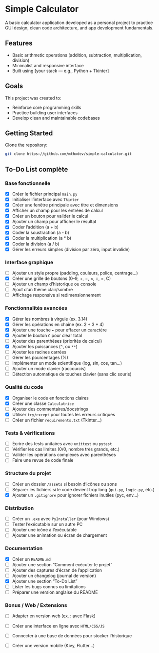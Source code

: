 # Simple Calculator

A basic calculator application developed as a personal project to practice GUI design, clean code architecture, and app development fundamentals.

## Features

- Basic arithmetic operations (addition, subtraction, multiplication, division)
- Minimalist and responsive interface
- Built using [your stack — e.g., Python + Tkinter]

## Goals

This project was created to:
- Reinforce core programming skills
- Practice building user interfaces
- Develop clean and maintainable codebases

## Getting Started

Clone the repository:

```bash
git clone https://github.com/mthxdev/simple-calculator.git
```
## To-Do List complète

### Base fonctionnelle
- [x] Créer le fichier principal `main.py`
- [x] Initialiser l’interface avec `Tkinter`
- [x] Créer une fenêtre principale avec titre et dimensions
- [x] Afficher un champ pour les entrées de calcul
- [x] Créer un bouton pour valider le calcul
- [x] Ajouter un champ pour afficher le résultat
- [x] Coder l’addition (a + b)
- [x] Coder la soustraction (a - b)
- [x] Coder la multiplication (a * b)
- [x] Coder la division (a / b)
- [x] Gérer les erreurs simples (division par zéro, input invalide)

### Interface graphique
- [ ] Ajouter un style propre (padding, couleurs, police, centrage…)
- [x] Créer une grille de boutons (0–9, +, −, ×, ÷, =, C)
- [ ] Ajouter un champ d’historique ou console
- [ ] Ajout d’un thème clair/sombre
- [ ] Affichage responsive si redimensionnement

### Fonctionnalités avancées
- [x] Gérer les nombres à virgule (ex. 3.14)
- [x] Gérer les opérations en chaîne (ex. 2 + 3 * 4)
- [x] Ajouter une touche `←` pour effacer un caractère
- [x] Ajouter le bouton `C` pour clear total
- [ ] Ajouter des parenthèses (priorités de calcul)
- [x] Ajouter les puissances (`^`, ou `**`)
- [ ] Ajouter les racines carrées
- [ ] Gérer les pourcentages (%)
- [ ] Implémenter un mode scientifique (log, sin, cos, tan…)
- [ ] Ajouter un mode clavier (raccourcis)
- [ ] Détection automatique de touches clavier (sans clic souris)

### Qualité du code
- [x] Organiser le code en fonctions claires
- [x] Créer une classe `Calculatrice`
- [ ] Ajouter des commentaires/docstrings
- [x] Utiliser `try/except` pour toutes les erreurs critiques
- [ ] Créer un fichier `requirements.txt` (Tkinter…)

### Tests & vérifications
- [ ] Écrire des tests unitaires avec `unittest` ou `pytest`
- [ ] Vérifier les cas limites (0/0, nombre très grands, etc.)
- [ ] Valider les opérations complexes avec parenthèses
- [ ] Faire une revue de code finale

### Structure du projet
- [ ] Créer un dossier `/assets` si besoin d’icônes ou sons
- [ ] Séparer les fichiers si le code devient trop long (`gui.py`, `logic.py`, etc.)
- [x] Ajouter un `.gitignore` pour ignorer fichiers inutiles (pyc, env…)

### Distribution
- [ ] Créer un `.exe` avec `PyInstaller` (pour Windows)
- [ ] Tester l’exécutable sur un autre PC
- [ ] Ajouter une icône à l’exécutable
- [ ] Ajouter une animation ou écran de chargement

### Documentation
- [x] Créer un `README.md`
- [ ] Ajouter une section “Comment exécuter le projet”
- [ ] Ajouter des captures d’écran de l’application
- [ ] Ajouter un changelog (journal de version)
- [x] Ajouter une section “To-Do List”
- [ ] Lister les bugs connus ou limitations
- [ ] Préparer une version anglaise du README

### Bonus / Web / Extensions
- [ ] Adapter en version web (ex. : avec Flask)
- [ ] Créer une interface en ligne avec `HTML/CSS/JS`
- [ ] Connecter à une base de données pour stocker l’historique
- [ ] Créer une version mobile (Kivy, Flutter…)



